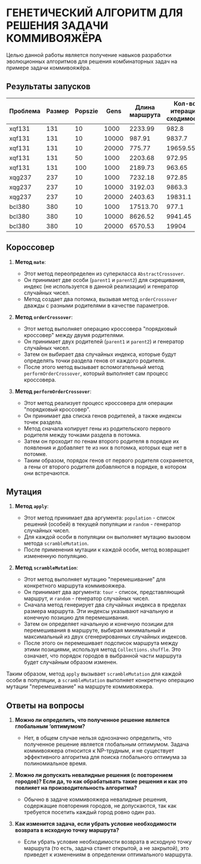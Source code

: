 # ГЕНЕТИЧЕСКИЙ АЛГОРИТМ ДЛЯ РЕШЕНИЯ ЗАДАЧИ КОММИВОЯЖЁРА
Целью данной работы является получение навыков разработки
эволюционных алгоритмов для решения комбинаторных задач на примере
задачи коммивояжёра.

## Результаты запусков
| Проблема | Размер | Popszie | Gens  | Длина маршрута | Кол-во итераций сходимости | Оптимальный маршрут |
|----------|--------|---------|-------|----------------|----------------------------|---------------------|
| xqf131   | 131    | 10      | 1000  | 2233.99        | 982.8                      | 1997.15             |
| xqf131   | 131    | 10      | 10000 | 987.91         | 9837.7                     | 904.94              |
| xqf131   | 131    | 10      | 20000 | 775.77         | 19659.55                   | 727.22              |
| xqf131   | 131    | 50      | 1000  | 2203.68        | 972.95                     | 1968.5              |
| xqf131   | 131    | 100     | 1000  | 2189.73        | 963.65                     | 1988.41             |
| xqg237   | 237    | 10      | 1000  | 7232.18        | 972.85                     | 6895.49             |
| xqg237   | 237    | 10      | 10000 | 3192.03        | 9863.3                     | 3001.23             |
| xqg237   | 237    | 10      | 20000 | 2403.63        | 19831.1                    | 2175.18             |
| bcl380   | 380    | 10      | 1000  | 17513.70       | 977.1                      | 17060.80            |
| bcl380   | 380    | 10      | 10000 | 8626.52        | 9941.45                    | 8226.35             |
| bcl380   | 380    | 10      | 20000 | 6570.53        | 19904                      | 6299.8              |


## Короссовер

1. **Метод `mate`**:
    - Этот метод переопределен из суперкласса `AbstractCrossover`.
    - Он принимает две особи (`parent1` и `parent2`) для скрещивания, индекс (не используется в данной реализации) и генератор случайных чисел.
    - Метод создает два потомка, вызывая метод `orderCrossover` дважды с разными родителями в качестве параметров.

2. **Метод `orderCrossover`**:
    - Этот метод выполняет операцию кроссовера "порядковый кроссовер" между двумя родителями.
    - Он принимает двух родителей (`parent1` и `parent2`) и генератор случайных чисел.
    - Затем он выбирает два случайных индекса, которые будут определять точки раздела генов от каждого родителя.
    - После этого метод вызывает вспомогательный метод `performOrderCrossover`, который выполняет сам процесс кроссовера.

3. **Метод `performOrderCrossover`**:
    - Этот метод реализует процесс кроссовера для операции "порядковый кроссовер".
    - Он принимает два списка генов родителей, а также индексы точек раздела.
    - Метод сначала копирует гены из родительского первого родителя между точками раздела в потомка.
    - Затем он проходит по генам второго родителя в порядке их появления и добавляет те из них в потомка, которых еще нет в потомке.
    - Таким образом, порядок генов от первого родителя сохраняется, а гены от второго родителя добавляются в порядке, в котором они встречаются.

## Мутация
1. **Метод `apply`**:
    - Этот метод принимает два аргумента: `population` - список решений (особей) в текущей популяции и `random` - генератор случайных чисел.
    - Для каждой особи в популяции он выполняет мутацию вызовом метода `scrambleMutation`.
    - После применения мутации к каждой особи, метод возвращает измененную популяцию.

2. **Метод `scrambleMutation`**:
    - Этот метод выполняет мутацию "перемешивание" для конкретного маршрута коммивояжера.
    - Он принимает два аргумента: `tour` - список, представляющий маршрут, и `random` - генератор случайных чисел.
    - Сначала метод генерирует два случайных индекса в пределах размера маршрута. Эти индексы указывают начальную и конечную позицию для перемешивания.
    - Затем он определяет начальную и конечную позиции для перемешивания в маршруте, выбирая минимальный и максимальный из двух сгенерированных случайных индексов.
    - После этого он перемешивает подсписок маршрута между этими позициями, используя метод `Collections.shuffle`. Это означает, что порядок городов в выбранной части маршрута будет случайным образом изменен.


Таким образом, метод `apply` вызывает `scrambleMutation` для каждой особи в популяции, а `scrambleMutation` выполняет конкретную операцию мутации "перемешивание" на маршруте коммивояжера.


## Ответы на вопросы
1. **Можно ли определить, что полученное решение является глобальным ‘оптимумом?**
    - Нет, в общем случае нельзя однозначно определить, что полученное решение является глобальным оптимумом. Задача коммивояжера относится к NP-трудным, и не существует эффективного алгоритма для поиска глобального оптимума за полиномиальное время.


2. **Можно ли допускать невалидные решения (с повторением городов)? Если да, то как обрабатывать такие решения и как это повлияет на производительность алгоритма?**
    - Обычно в задаче коммивояжера невалидные решения, содержащие повторения городов, не допускаются, так как требуется посетить каждый город ровно один раз.


3. **Как изменится задача, если убрать условие необходимости возврата в исходную точку маршрута?**
    - Если убрать условие необходимости возврата в исходную точку маршрута (то есть, задача станет открытой, а не закрытой), это приведет к изменениям в определении оптимального маршрута.